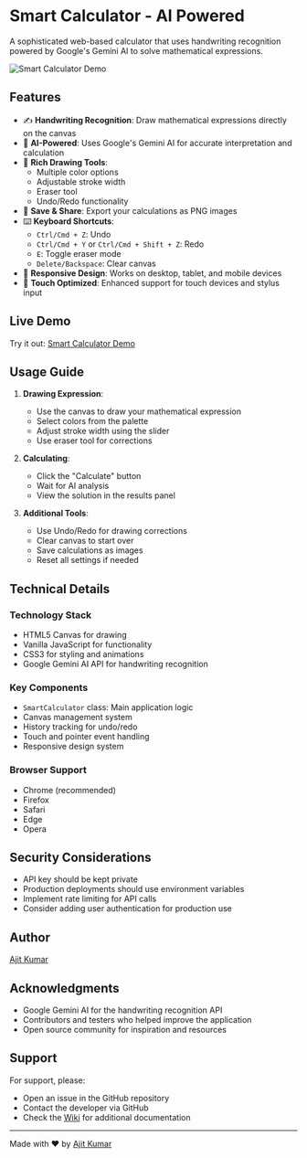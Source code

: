 # Smart Calculator - AI Powered

A sophisticated web-based calculator that uses handwriting recognition powered by Google's Gemini AI to solve mathematical expressions.

![Smart Calculator Demo](demo.gif)

## Features

- ✍️ **Handwriting Recognition**: Draw mathematical expressions directly on the canvas
- 🤖 **AI-Powered**: Uses Google's Gemini AI for accurate interpretation and calculation
- 🎨 **Rich Drawing Tools**:
  - Multiple color options
  - Adjustable stroke width
  - Eraser tool
  - Undo/Redo functionality
- 💾 **Save & Share**: Export your calculations as PNG images
- ⌨️ **Keyboard Shortcuts**:
  - `Ctrl/Cmd + Z`: Undo
  - `Ctrl/Cmd + Y` or `Ctrl/Cmd + Shift + Z`: Redo
  - `E`: Toggle eraser mode
  - `Delete/Backspace`: Clear canvas
- 📱 **Responsive Design**: Works on desktop, tablet, and mobile devices
- 🎯 **Touch Optimized**: Enhanced support for touch devices and stylus input

## Live Demo

Try it out: [Smart Calculator Demo](https://your-demo-url-here.com)


## Usage Guide

1. **Drawing Expression**:
   - Use the canvas to draw your mathematical expression
   - Select colors from the palette
   - Adjust stroke width using the slider
   - Use eraser tool for corrections

2. **Calculating**:
   - Click the "Calculate" button
   - Wait for AI analysis
   - View the solution in the results panel

3. **Additional Tools**:
   - Use Undo/Redo for drawing corrections
   - Clear canvas to start over
   - Save calculations as images
   - Reset all settings if needed

## Technical Details

### Technology Stack
- HTML5 Canvas for drawing
- Vanilla JavaScript for functionality
- CSS3 for styling and animations
- Google Gemini AI API for handwriting recognition

### Key Components
- `SmartCalculator` class: Main application logic
- Canvas management system
- History tracking for undo/redo
- Touch and pointer event handling
- Responsive design system

### Browser Support
- Chrome (recommended)
- Firefox
- Safari
- Edge
- Opera

## Security Considerations

- API key should be kept private
- Production deployments should use environment variables
- Implement rate limiting for API calls
- Consider adding user authentication for production use


## Author

[Ajit Kumar](https://github.com/ajit421)

## Acknowledgments

- Google Gemini AI for the handwriting recognition API
- Contributors and testers who helped improve the application
- Open source community for inspiration and resources

## Support

For support, please:
- Open an issue in the GitHub repository
- Contact the developer via GitHub
- Check the [Wiki](wiki-url) for additional documentation

---

Made with ❤️ by [Ajit Kumar](https://github.com/ajit421)